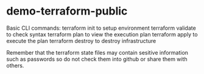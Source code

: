 # demo-terraform-public

Basic CLI commands:
terraform init to setup environment
terraform validate to check syntax
terraform plan to view the execution plan
terraform apply to execute the plan
terraform destroy to destroy infrastructure 

Remember that the terraform state files may contain sesitive information such as passwords so do not check them into github or share them with others.
